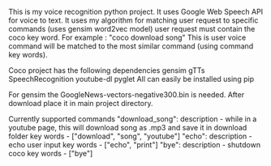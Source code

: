 This is my voice recognition python project.
It uses Google Web Speech API for voice to text.
It uses my algorithm for matching user request to specific commands (uses gensim word2vec model)
user request must contain the coco key word. For example : "coco download song"
This is user voice command will be matched to the most similar command (using command key words).

Coco project has the following dependencies
	gensim
	gTTs
	SpeechRecognition
	youtube-dl
	pyglet
All can easily be installed using pip

For gensim the GoogleNews-vectors-negative300.bin is needed.
After download place it in main project directory.

Currently supported commands
    "download_song":
        description - while in a youtube page, this will download song as .mp3 and save it in download folder
        key words - ["download", "song", "youtube"]
    "echo":
        description - echo user input
        key words - ["echo", "print"]
    "bye":
        description - shutdown coco
        key words - ["bye"]